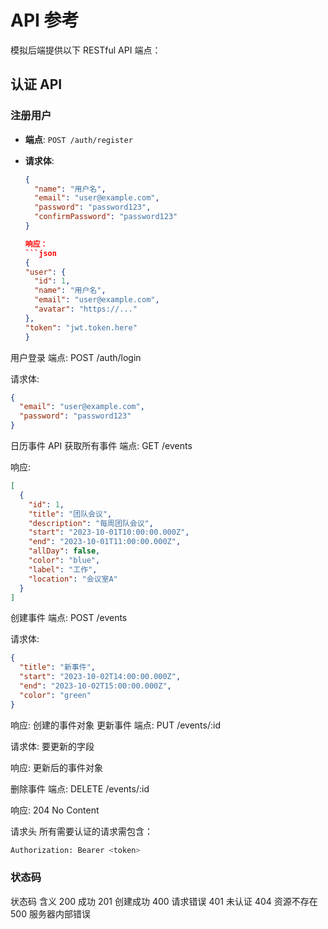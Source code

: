 # API 参考

模拟后端提供以下 RESTful API 端点：

## 认证 API

### 注册用户

- **端点**: `POST /auth/register`
- **请求体**:

  ````json
  {
    "name": "用户名",
    "email": "user@example.com",
    "password": "password123",
    "confirmPassword": "password123"
  }

  响应：
  ```json
  {
  "user": {
    "id": 1,
    "name": "用户名",
    "email": "user@example.com",
    "avatar": "https://..."
  },
  "token": "jwt.token.here"
  }
  ````

用户登录
端点: POST /auth/login

请求体:

```json
{
  "email": "user@example.com",
  "password": "password123"
}
```

日历事件 API
获取所有事件
端点: GET /events

响应:

```json
[
  {
    "id": 1,
    "title": "团队会议",
    "description": "每周团队会议",
    "start": "2023-10-01T10:00:00.000Z",
    "end": "2023-10-01T11:00:00.000Z",
    "allDay": false,
    "color": "blue",
    "label": "工作",
    "location": "会议室A"
  }
]
```

创建事件
端点: POST /events

请求体:

```json
{
  "title": "新事件",
  "start": "2023-10-02T14:00:00.000Z",
  "end": "2023-10-02T15:00:00.000Z",
  "color": "green"
}
```
响应: 创建的事件对象
更新事件
端点: PUT /events/:id

请求体: 要更新的字段

响应: 更新后的事件对象

删除事件
端点: DELETE /events/:id

响应: 204 No Content

请求头
所有需要认证的请求需包含：
```bash
Authorization: Bearer <token>
```

### 状态码
状态码	含义
200	成功
201	创建成功
400	请求错误
401	未认证
404	资源不存在
500	服务器内部错误
